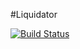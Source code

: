 #Liquidator 

[![Build Status](https://travis-ci.com/KaizerTilt/liquidator.svg?branch=develop)](https://travis-ci.com/KaizerTilt/liquidator)
